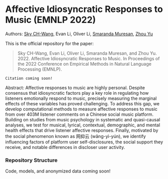 # Affective Idiosyncratic Responses to Music (EMNLP 2022)
Authors: [Sky CH-Wang](https://skywang.me), Evan Li, Oliver Li, [Smaranda Muresan](http://www.cs.columbia.edu/~smara/), [Zhou Yu](http://www.cs.columbia.edu/~zhouyu/)

This is the official repository for the paper:
> Sky CH-Wang, Evan Li, Oliver Li, Smaranda Muresan, and Zhou Yu. 2022. Affective Idiosyncratic Responses to Music. In Proceedings of the 2022 Conference on Empirical Methods in Natural Language Processing (EMNLP).

```
Citation coming soon!
```

Abstract: Affective responses to music are highly personal. Despite consensus that idiosyncratic factors play a key role in regulating how listeners emotionally respond to music, precisely measuring the marginal effects of these variables has proved challenging. To address this gap, we develop computational methods to measure affective responses to music from over 403M listener comments on a Chinese social music platform. Building on studies from music psychology in systematic and quasi-causal analyses, we test for musical, lyrical, contextual, demographic, and mental health effects that drive listener affective responses. Finally, motivated by the social phenomenon known as 网抑云 (wǎng-yì-yún), we identify influencing factors of platform user self-disclosures, the social support they receive, and notable differences in discloser user activity.

### Repository Structure

Code, models, and anonymized data coming soon! 
